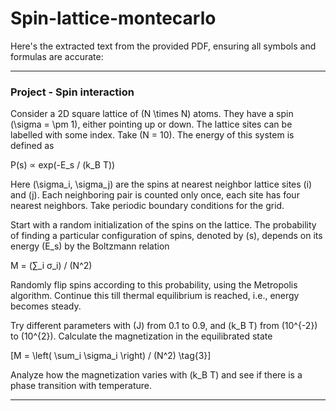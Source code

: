 # Spin-lattice-montecarlo

Here's the extracted text from the provided PDF, ensuring all symbols and formulas are accurate:

---

### Project - Spin interaction

Consider a 2D square lattice of \(N \times N\) atoms. They have a spin \(\sigma = \pm 1\), either pointing up or down. The lattice sites can be labelled with some index. Take \(N = 10\). The energy of this system is defined as

P(s) ∝ exp(-E_s / (k_B T))

Here \(\sigma_i, \sigma_j\) are the spins at nearest neighbor lattice sites \(i\) and \(j\). Each neighboring pair is counted only once, each site has four nearest neighbors. Take periodic boundary conditions for the grid.

Start with a random initialization of the spins on the lattice. The probability of finding a particular configuration of spins, denoted by \(s\), depends on its energy \(E_s\) by the Boltzmann relation

M = (∑_i σ_i) / (N^2)

Randomly flip spins according to this probability, using the Metropolis algorithm. Continue this till thermal equilibrium is reached, i.e., energy becomes steady.

Try different parameters with \(J\) from 0.1 to 0.9, and \(k_B T\) from \(10^{-2}\) to \(10^{2}\). Calculate the magnetization in the equilibrated state

\[M = \left( \sum_i \sigma_i \right) / (N^2) \tag{3}\]

Analyze how the magnetization varies with \(k_B T\) and see if there is a phase transition with temperature.

---

